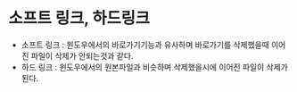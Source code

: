 # 소프트 링크, 하드링크
- 소프트 링크 : 윈도우에서의 바로가기기능과 유사하며 바로가기를 삭제했을때 이어진 파일이 삭제가 안되는것과 같다.
- 하드 링크 : 윈도우에서의 원본파일과 비슷하며 삭제했을시에 이어진 파일이 삭제가된다.